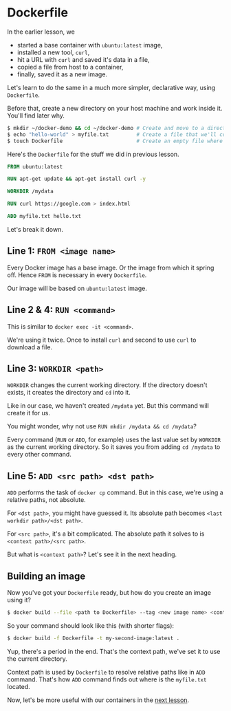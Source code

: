 # Dockerfile
In the earlier lesson, we
- started a base container with `ubuntu:latest` image,
- installed a new tool, `curl`,
- hit a URL with `curl` and saved it's data in a file,
- copied a file from host to a container,
- finally, saved it as a new image.

Let's learn to do the same in a much more simpler, declarative way, using `Dockerfile`.

Before that, create a new directory on your host machine and work inside it. You'll find later why.

```bash
$ mkdir ~/docker-demo && cd ~/docker-demo # Create and move to a directory
$ echo "hello-world" > myfile.txt         # Create a file that we'll copy later
$ touch Dockerfile                        # Create an empty file where we'll do our work
```

Here's the `Dockerfile` for the stuff we did in previous lesson.

```Dockerfile
FROM ubuntu:latest

RUN apt-get update && apt-get install curl -y

WORKDIR /mydata

RUN curl https://google.com > index.html

ADD myfile.txt hello.txt

```

Let's break it down.

## Line 1: `FROM <image name>`
Every Docker image has a base image. Or the image from which it spring off. Hence `FROM` is necessary in every `Dockerfile`.

Our image will be based on `ubuntu:latest` image.

## Line 2 & 4: `RUN <command>`
This is similar to `docker exec -it <command>`.

We're using it twice. Once to install `curl` and second to use `curl` to download a file.

## Line 3: `WORKDIR <path>`
`WORKDIR` changes the current working directory. If the directory doesn't exists, it creates the directory and `cd` into it.

Like in our case, we haven't created `/mydata` yet. But this command will create it for us.

You might wonder, why not use `RUN mkdir /mydata && cd /mydata`?

Every command (`RUN` or `ADD`, for example) uses the last value set by `WORKDIR` as the current working directory. So it saves you from adding `cd /mydata` to every other command.

## Line 5: `ADD <src path> <dst path>`
`ADD` performs the task of `docker cp` command. But in this case, we're using a relative paths, not absolute.

For `<dst path>`, you might have guessed it. Its absolute path becomes `<last workdir path>/<dst path>`.

For `<src path>`, it's a bit complicated. The absolute path it solves to is `<context path>/<src path>`.

But what is `<context path>`? Let's see it in the next heading.

## Building an image
Now you've got your `Dockerfile` ready, but how do you create an image using it?

```bash
$ docker build --file <path to Dockerfile> --tag <new image name> <context path>
```

So your command should look like this (with shorter flags):

```bash
$ docker build -f Dockerfile -t my-second-image:latest .
```

Yup, there's a period in the end. That's the context path, we've set it to use the current directory.

Context path is used by `Dockerfile` to resolve relative paths like in `ADD` command. That's how `ADD` command finds out where is the `myfile.txt` located.

Now, let's be more useful with our containers in the [next lesson](/lesson-7).

